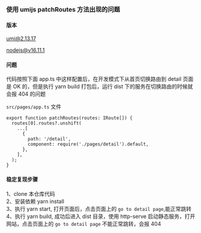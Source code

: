 ### 使用 umijs patchRoutes 方法出现的问题

#### 版本

umi@2.13.17

nodejs@v16.11.1

#### 问题

代码按照下面 app.ts 中这样配置后，在开发模式下从首页切换路由到 detail 页面是 OK 的，但是执行 yarn build 打包后，运行 dist 下的服务在切换路由的时候就会报 404 的问题

`src/pages/app.ts` 文件

``` tsx
export function patchRoutes(routes: IRoute[]) {
  routes[0].routes?.unshift(
    ...[
      {
        path: '/detail',
        component: require('./pages/detail').default,
      },
    ],
  );
}
```

#### 稳定复现步骤

1、clone 本仓库代码  
2、安装依赖 yarn install  
3、执行 yarn start, 打开页面后，点击页面上的 `go to detail page`,能正常跳转
4、执行 yarn build, 成功后进入 dist 目录，使用 http-serve 启动静态服务，打开网站，点击页面上的 `go to detail page` 不能正常跳转，会报 404

